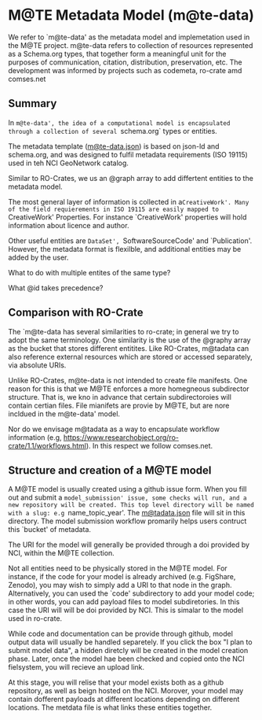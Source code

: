 # M@TE Metadata Model (m@te-data)

We refer to `m@te-data' as the metadata model and implemetation used in the M@TE project. m@te-data refers to collection of resources represented as a Schema.org types, that together form a meaningful unit for the purposes of communication, citation, distribution, preservation, etc. The development was informed by projects such as codemeta, ro-crate amd comses.net

## Summary


In `m@te-data', the idea of a computational model is encapsulated through a collection of several `schema.org` types or entities. 

The metadata template (m@te-data.json) is based on json-ld and schema.org, and was designed to fulfil metadata requirements (ISO 19115) used in teh NCI GeoNetwork catalog. 

Similar to RO-Crates, we us an @graph array to add differtent entities to the metadata model.

The most general layer of information is collected in a`CreativeWork'. Many of the field requierements in ISO 19115 are easily mapped to  `CreativeWork' Properties. For instance `CreativeWork' properties will hold information about licence and author.

Other useful entities are `DataSet', `SoftwareSourceCode' and `Publication'. However, the metadata format is flexilble, and additional entities may be added by the user. 

What to do with multiple entites of the same type?

What @id takes precedence?

## Comparison with RO-Crate

The `m@te-data has several similarities to ro-crate; in general we try to adopt the same terminology. One similarity is the use of the @graphy array as the bucket that stores different entitites. Like RO-Crates, m@tadata can also reference external resources which are stored or accessed separately, via absolute URIs. 

Unlike RO-Crates, m@te-data is not intended to create file manifests. One reason for this is that we M@TE enforces a more homegneous subdirector structure. That is, we kno in advance that certain subdirectoroies will contain certian files. File mianifets are provie by M@TE, but are nore incldued in the m@te-data' model. 

Nor do we envisage m@tadata as a way to encapsulate workflow information (e.g, https://www.researchobject.org/ro-crate/1.1/workflows.html). In this respect we follow comses.net.


## Structure and creation of a M@TE model



A M@TE model is usually created using a github issue form. When you fill out and submit a `model_submission' issue, some checks will run, and a new repository will be created. This top level directory will be named with a slug: e.g `name_topic_year'. The m@tadata.json file will sit in this directory. The model submission workflow promarily helps users contruct this `bucket' of metadata.  

The URI for the model will generally be provided through a doi provided by NCI, within the M@TE collection. 

Not all entities need to be physically stored in the M@TE model. For instance, if the code for your model is already archived (e.g. FigShare, Zenodo), you may wish to simply add a URI to that node in the graph. Alternatively, you can used the `code' subdirectory to add your model code; in other words, you can add payload files to model subdiretories. In this case the URI will will be doi provided by NCI. This is simalar to the model used in ro-crate. 

While code and documentation can be provide through github, model output data will usually be handled separetely. If you click the box "I plan to submit model data", a hidden diretcly will be created in the model creation phase. Later, once the model hae been checked and copied onto the NCI fielsystem, you will recieve an upload link. 

At this stage, you will relise that your model exists both as a github repository, as well as beign hosted on the NCI. Morover, your model may contain dofferent payloads at different locations depending on different locations. The metdata file is what links these entities together.
